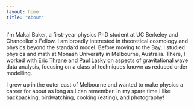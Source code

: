 ```yaml
---
layout: home
title: "About"
---
```


I'm Makai Baker, a first-year physics PhD student at UC Berkeley and Chancellor's Fellow. I am broadly interested in theoretical cosmology and physics beyond the standard model. Before moving to the Bay, I studied physics and math at Monash University in Melbourne, Australia. There, I worked with [Eric Thrane](https://ethrane.github.io/) and [Paul Lasky](https://users.monash.edu.au/~plasky/) on aspects of gravitational wave data analysis, focusing on a class of techniques known as reduced order modelling. 

I grew up in the outer east of Melbourne and wanted to make physics a career for about as long as I can remember. In my spare time I like backpacking, birdwatching, cooking (eating), and photography! 
